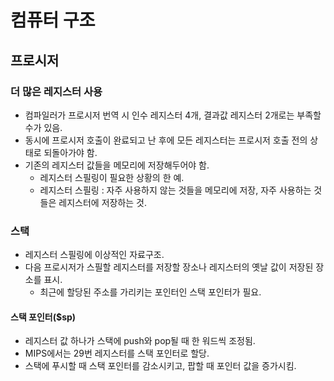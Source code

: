 # 컴퓨터 구조

## 프로시저

### 더 많은 레지스터 사용

* 컴파일러가 프로시저 번역 시 인수 레지스터 4개, 결과값 레지스터 2개로는 부족할 수가 있음.
* 동시에 프로시저 호출이 완료되고 난 후에 모든 레지스터는 프로시저 호출 전의 상태로 되돌아가야 함.
* 기존의 레지스터 값들을 메모리에 저장해두어야 함.
    * 레지스터 스필링이 필요한 상황의 한 예.
    * 레지스터 스필링 : 자주 사용하지 않는 것들을 메모리에 저장, 자주 사용하는 것들은 레지스터에 저장하는 것.

### 스택

* 레지스터 스필링에 이상적인 자료구조.
* 다음 프로시저가 스필할 레지스터를 저장할 장소나 레지스터의 옛날 값이 저장된 장소를 표시.
    * 최근에 할당된 주소를 가리키는 포인터인 스택 포인터가 필요.

#### 스택 포인터($sp)

* 레지스터 값 하나가 스택에 push와 pop될 때 한 워드씩 조정됨.
* MIPS에서는 29번 레지스터를 스택 포인터로 할당.
* 스택에 푸시할 때 스택 포인터를 감소시키고, 팝할 때 포인터 값을 증가시킴.

